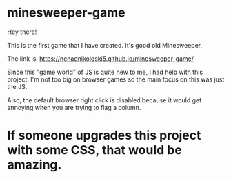 # minesweeper-game

Hey there!

This is the first game that I have created. It's good old Minesweeper.

The link is: https://nenadnikoloski5.github.io/minesweeper-game/

Since this "game world" of JS is quite new to me, I had help with this project. I'm not too big on browser games so the main focus on this was just the JS.

Also, the default browser right click is disabled because it would get annoying when you are trying to flag a column.


# If someone upgrades this project with some CSS, that would be amazing.
